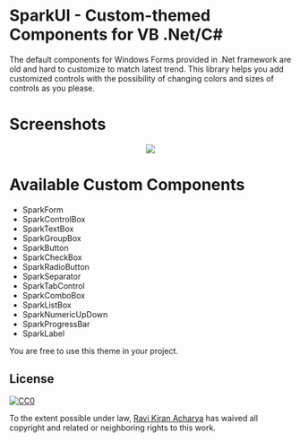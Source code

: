 # SparkUI - Custom-themed Components for VB .Net/C#

The default components for Windows Forms provided in .Net framework are old and hard to customize to match latest trend.
This library helps you add customized controls with the possibility of changing colors and sizes of controls as you please.

# Screenshots
<p align="center">
<img src ="http://i.imgur.com/mjFU3KT.png" />
</p>

# Available Custom Components
- SparkForm
- SparkControlBox
- SparkTextBox
- SparkGroupBox
- SparkButton
- SparkCheckBox
- SparkRadioButton
- SparkSeparator
- SparkTabControl
- SparkComboBox
- SparkListBox
- SparkNumericUpDown
- SparkProgressBar
- SparkLabel

You are free to use this theme in your project.
## License

[![CC0](https://licensebuttons.net/p/zero/1.0/88x31.png)](https://creativecommons.org/publicdomain/zero/1.0/)

To the extent possible under law, [Ravi Kiran Acharya](https://github.com/ravikiranacharya) has waived all copyright and related or neighboring rights to this work.
